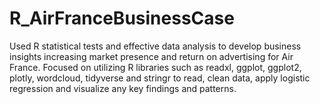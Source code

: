 # R_AirFranceBusinessCase
Used R statistical tests and effective data analysis to develop business insights increasing market presence and return on advertising for Air France.
Focused on utilizing R libraries such as readxl, ggplot, ggplot2, plotly, wordcloud, tidyverse and stringr to read, clean data, apply logistic regression and visualize any key findings and patterns. 
